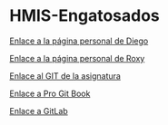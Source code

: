 # HMIS-Engatosados


[Enlace a la página personal de Diego](https://funo.github.io "Página de Diego")

[Enlace a la página personal de Roxy](https://roxyhana.github.io "Página de Roxy")

[Enlace al GIT de la asignatura](http://gitlabdoc.ual.es/root/hmis2017 "Git de la asignatura (Añadido en la sesión 03)")

[Enlace a Pro Git Book]( https://git-scm.com/book/es/ "Pro Git book")

[Enlace a GitLab](https://gitlab.com/ "Home - GitLab")

